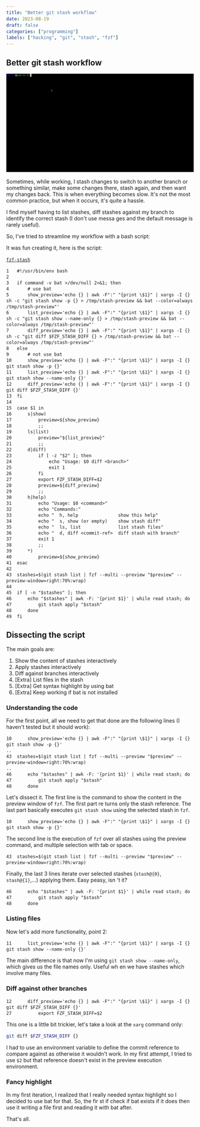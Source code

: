 ```yaml
---
title: "Better git stash workflow"
date: 2023-08-19
draft: false
categories: ["programming"]
labels: ["hacking", "git", "stash", "fzf"]
---
```



## Better git stash workflow


![demo of how fzf-stash looks like](fzf-stash.gif)

Sometimes, while working, I stash changes to switch to another branch or
something similar, make some changes there, stash again, and then want my
changes back. This is when everything becomes slow. It's not the most common
practice, but when it occurs, it's quite a hassle.

I find myself having to list stashes, diff stashes against my branch to
identify the correct stash (I don't use messa ges and the default message is
rarely useful).

So, I've tried to streamline my workflow with a bash script:

It was fun creating it, here is the script:

[`fzf-stash`](https://github.com/mmngreco/dotfiles/blob/1b330ff87328993bf75e3a2f486f10a0e39a31ba/ubuntu/bin/fzf-stash)

```
1   #!/usr/bin/env bash
2
3   if command -v bat >/dev/null 2>&1; then
4       # use bat
5       show_preview='echo {} | awk -F":" "{print \$1}" | xargs -I {} sh -c "git stash show -p {} > /tmp/stash-preview && bat --color=always /tmp/stash-preview"'
6       list_preview='echo {} | awk -F":" "{print \$1}" | xargs -I {} sh -c "git stash show --name-only {} > /tmp/stash-preview && bat --color=always /tmp/stash-preview"'
7       diff_preview='echo {} | awk -F":" "{print \$1}" | xargs -I {} sh -c "git diff $FZF_STASH_DIFF {} > /tmp/stash-preview && bat --color=always /tmp/stash-preview"'
8   else
9       # not use bat
10      show_preview='echo {} | awk -F":" "{print \$1}" | xargs -I {} git stash show -p {}'
11      list_preview='echo {} | awk -F":" "{print \$1}" | xargs -I {} git stash show --name-only {}'
12      diff_preview='echo {} | awk -F":" "{print \$1}" | xargs -I {} git diff $FZF_STASH_DIFF {}'
13  fi
14
15  case $1 in
16      s|show)
17          preview=${show_preview}
18          ;;
19      ls|list)
20          preview="${list_preview}"
21          ;;
22      d|diff)
23          if [ -z "$2" ]; then
24              echo "Usage: $0 diff <branch>"
25              exit 1
26          fi
27          export FZF_STASH_DIFF=$2
28          preview=${diff_preview}
29          ;;
30      h|help)
31          echo "Usage: $0 <command>"
32          echo "Commands:"
33          echo "  h, help               show this help"
34          echo "  s, show (or empty)    show stash diff"
35          echo "  ls, list              list stash files"
36          echo "  d, diff <commit-ref>  diff stash with branch"
37          exit 1
38          ;;
39      *)
40          preview=${show_preview}
41  esac
42
43  stashes=$(git stash list | fzf --multi --preview "$preview" --preview-window=right:70%:wrap)
44
45  if [ -n "$stashes" ]; then
46      echo "$stashes" | awk -F: '{print $1}' | while read stash; do
47          git stash apply "$stash"
48      done
49  fi

```


## Dissecting the script

The main goals are:

1. Show the content of stashes interactively
2. Apply stashes interactively
3. Diff against branches interactively
4. [Extra] List files in the stash
5. [Extra] Get syntax highlight by using bat
6. [Extra] Keep working if bat is not installed

### Understanding the code

For the first point, all we need to get that done are the following lines (I
haven't tested but it should work):


```
10      show_preview='echo {} | awk -F":" "{print \$1}" | xargs -I {} git stash show -p {}'
..
43  stashes=$(git stash list | fzf --multi --preview "$preview" --preview-window=right:70%:wrap)
..
46      echo "$stashes" | awk -F: '{print $1}' | while read stash; do
47          git stash apply "$stash"
48      done
```

Let's dissect it. The first line is the command to show the content in the preview window of `fzf`. The first part re
turns only the stash reference. The last part basically executes `git stash show` using the selected stash in `fzf`.

```
10      show_preview='echo {} | awk -F":" "{print \$1}" | xargs -I {} git stash show -p {}'
```

The second line is the execution of `fzf` over all stashes using the preview command, and multiple selection with tab
 or space.

```
43  stashes=$(git stash list | fzf --multi --preview "$preview" --preview-window=right:70%:wrap)
```

Finally, the last 3 lines iterate over selected stashes (`stash@{0}`, `stash@{1}`,...) applying them. Easy peasy, isn
't it?

```
46      echo "$stashes" | awk -F: '{print $1}' | while read stash; do
47          git stash apply "$stash"
48      done
```

### Listing files

Now let's add more functionality, point 2:

```
11      list_preview='echo {} | awk -F":" "{print \$1}" | xargs -I {} git stash show --name-only {}'
```

The main difference is that now I'm using `git stash show --name-only`, which
gives us the file names only. Useful wh en we have stashes which involve many
files.


### Diff against other branches

```
12      diff_preview='echo {} | awk -F":" "{print \$1}" | xargs -I {} git diff $FZF_STASH_DIFF {}'
27          export FZF_STASH_DIFF=$2
```

This one is a little bit trickier, let's take a look at the `xarg` command
only:

```bash
git diff $FZF_STASH_DIFF {}
```

I had to use an environment variable to define the commit reference to compare
against as otherwise it wouldn't work. In my first attempt, I tried to use `$2`
but that reference doesn't exist in the preview execution environment.

### Fancy highlight


In my first iteration, I realized that I really needed syntax highlight so I
decided to use bat for that. So, the fir st if check if bat exists if it does
then use it writing a file first and reading it with bat after.


That's all.
